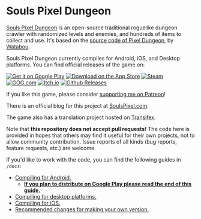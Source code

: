 # Souls Pixel Dungeon

[Souls Pixel Dungeon](https://soulspixel.com/soulspd/) is an open-source traditional roguelike dungeon crawler with randomized levels and enemies, and hundreds of items to collect and use. It's based on the [source code of Pixel Dungeon](https://github.com/00-Evan/pixel-dungeon-gradle), by [Watabou](https://www.watabou.ru).

Souls Pixel Dungeon currently compiles for Android, iOS, and Desktop platforms. You can find official releases of the game on:

[![Get it on Google Play](https://soulspixel.com/assets/images/badges/gplay.png)](https://play.google.com/store/apps/details?id=com.soulspixel.soulspixeldungeon)
[![Download on the App Store](https://soulspixel.com/assets/images/badges/appstore.png)](https://apps.apple.com/app/souls-pixel-dungeon/id1563121109)
[![Steam](https://soulspixel.com/assets/images/badges/steam.png)](https://store.steampowered.com/app/1769170/Souls_Pixel_Dungeon/)<br>
[![GOG.com](https://soulspixel.com/assets/images/badges/gog.png)](https://www.gog.com/game/souls_pixel_dungeon)
[![Itch.io](https://soulspixel.com/assets/images/badges/itch.png)](https://souls-pixel.itch.io/souls-pixel-dungeon)
[![Github Releases](https://soulspixel.com/assets/images/badges/github.png)](https://github.com/00-Evan/souls-pixel-dungeon/releases)

If you like this game, please consider [supporting me on Patreon](https://www.patreon.com/SoulsPixel)!

There is an official blog for this project at [SoulsPixel.com](https://www.soulspixel.com/blog/).

The game also has a translation project hosted on [Transifex](https://www.transifex.com/souls-pixel/souls-pixel-dungeon/).

Note that **this repository does not accept pull requests!** The code here is provided in hopes that others may find it useful for their own projects, not to allow community contribution. Issue reports of all kinds (bug reports, feature requests, etc.) are welcome.

If you'd like to work with the code, you can find the following guides in `/docs`:
- [Compiling for Android.](docs/getting-started-android.md)
    - **[If you plan to distribute on Google Play please read the end of this guide.](docs/getting-started-android.md#distributing-your-apk)**
- [Compiling for desktop platforms.](docs/getting-started-desktop.md)
- [Compiling for iOS.](docs/getting-started-ios.md)
- [Recommended changes for making your own version.](docs/recommended-changes.md)